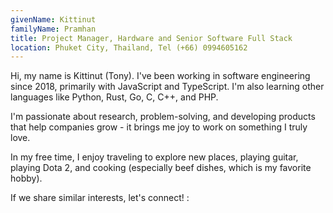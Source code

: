 ```yaml
---
givenName: Kittinut
familyName: Pramhan
title: Project Manager, Hardware and Senior Software Full Stack
location: Phuket City, Thailand, Tel (+66) 0994605162
---
```


Hi, my name is Kittinut (Tony). I've been working in software engineering since 2018, primarily with JavaScript and TypeScript. I'm also learning other languages like Python, Rust, Go, C, C++, and PHP.

I'm passionate about research, problem-solving, and developing products that help companies grow - it brings me joy to work on something I truly love.

In my free time, I enjoy traveling to explore new places, playing guitar, playing Dota 2, and cooking (especially beef dishes, which is my favorite hobby).

If we share similar interests, let's connect! :
